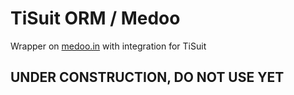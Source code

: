 # TiSuit ORM / Medoo

Wrapper on [medoo.in](http://medoo.in) with integration for TiSuit

## UNDER CONSTRUCTION, DO NOT USE YET
